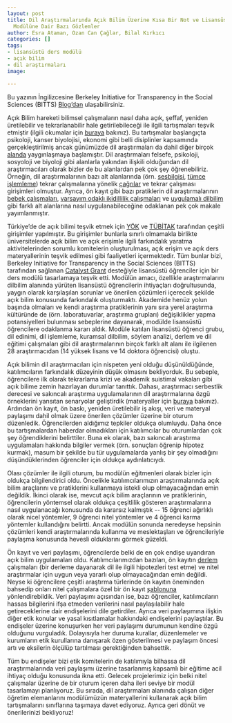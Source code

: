 ```yaml
---
layout: post
title: Dil Araştırmalarında Açık Bilim Üzerine Kısa Bir Not ve Lisansüstü Bir Ders
  Modülüne Dair Bazı Gözlemler
author: Esra Ataman, Ozan Can Çağlar, Bilal Kırkıcı
categories: []
tags:
- lisansüstü ders modülü
- açık bilim
- dil araştırmaları
image:

---
```

Bu yazının İngilizcesine Berkeley Initiative for Transparency in the Social Sciences (BITTS) [Blog’dan](https://www.bitss.org/a-note-on-open-science-in-language-research-and-some-observations-from-a-graduate-course-module/) ulaşabilirsiniz.

Açık Bilim hareketi bilimsel çalışmaların nasıl daha açık, şeffaf, yeniden üretilebilir ve tekrarlanabilir hale getirilebileceği ile ilgili tartışmaları teşvik etmiştir (ilgili okumalar için [buraya](https://econtent.hogrefe.com/doi/pdf/10.1027/2151-2604/a000387) bakınız). Bu tartışmalar başlangıçta psikoloji, kanser biyolojisi, ekonomi gibi belli disiplinler kapsamında gerçekleştirilmiş ancak günümüzde dil araştırmaları da dahil diğer birçok [alanda](https://osf.io/preprints/metaarxiv/5rksu/) yaygınlaşmaya başlamıştır. Dil araştırmaları felsefe, psikoloji, sosyoloji ve biyoloji gibi alanlarla yakından ilişkili olduğundan dil araştırmacıları olarak bizler de bu alanlardan pek çok şey öğrenebiliriz. Örneğin, dil araştırmalarının bazı alt alanlarında (örn. [sesbilgisi](https://www.simplpoints.com/wp-content/uploads/2020/12/Roettger_Baer-Henney2019.pdf), [tümce işlemleme](https://www.sciencedirect.com/science/article/pii/S0749596X18300640)) tekrar çalışmalarına yönelik [çağrılar](https://www.iris-database.org/iris/app/home/callreplicationcollaborators) ve tekrar çalışması girişimleri olmuştur. Ayrıca, ön kayıt gibi bazı pratiklerin dil araştırmalarının [bebek çalışmaları](https://onlinelibrary.wiley.com/doi/abs/10.1111/infa.12353), [varsayım odaklı ikidillilik çalışmaları](https://www.cambridge.org/core/journals/bilingualism-language-and-cognition/article/benefits-of-preregistration-for-hypothesisdriven-bilingualism-research/8276B2DF59964C8D0D3141B3E4DD96E6) ve [uygulamalı dilbilim](https://www.simplpoints.com/wp-content/uploads/2021/03/Roettger2021_Preregistration-1.pdf) gibi farklı alt alanlarına nasıl uygulanabileceğine odaklanan pek çok makale yayımlanmıştır.

Türkiye’de de açık bilimi teşvik etmek için [YÖK](https://acikerisim.yok.gov.tr/acik-erisim) ve [TÜBİTAK](https://cabim.ulakbim.gov.tr/ulakbim-acik-erisim-faaliyetleri/) tarafından çeşitli girişimler yapılmıştır. Bu girişimler bunlarla sınırlı olmamakla birlikte üniversitelerde açık bilim ve açık erişimle ilgili farkındalık yaratma aktivitelerinden sorumlu komitelerin oluşturulması, açık erişim ve açık ders materyallerinin teşvik edilmesi gibi faaliyetleri içermektedir. Tüm bunlar bizi, Berkeley Initiative for Transparency in the Social Sciences (BITTS) tarafından sağlanan [Catalyst Grant](https://www.bitss.org/projects/open-science-in-language-research/) desteğiyle lisansüstü öğrenciler için bir ders modülü tasarlamaya teşvik etti. Modülün amacı, özellikle araştırmalarını dilbilim alanında yürüten lisansüstü öğrencilerin ihtiyaçları doğrultusunda, yaygın olarak karşılaşılan sorunlar ve önerilen çözümleri içerecek şekilde açık bilim konusunda farkındalık oluşturmaktı. Akademide henüz yolun başında olmaları ve kendi araştırma pratiklerinin yanı sıra yerel araştırma kültüründe de (örn. laboratuvarlar, araştırma grupları) değişiklikler yapma potansiyelleri bulunması sebeplerine dayanarak, modülde lisansüstü öğrencilere odaklanma kararı aldık. Modüle katılan lisansüstü öğrenci grubu, dil edinimi, dil işlemleme, kuramsal dilbilim, söylem analizi, derlem ve dil eğitimi çalışmaları gibi dil araştırmalarının birçok farklı alt alanı ile ilgilenen 28 araştırmacıdan (14 yüksek lisans ve 14 doktora öğrencisi) oluştu.

Açık bilimin dil araştırmacıları için nispeten yeni olduğu düşünüldüğünde, katılımcıların farkındalık düzeyinin düşük olmasını bekliyorduk. Bu sebeple, öğrencilere ilk olarak tekrarlama krizi ve akademik suistimal vakaları gibi açık bilime zemin hazırlayan durumlar tanıttık. Dahası, araştırmacı serbestlik derecesi ve sakıncalı araştırma uygulamalarının dil araştırmalarına özgü örneklerini yansıtan senaryolar geliştirdik (materyaller için [buraya](https://osf.io/9fve6/) bakınız). Ardından ön kayıt, ön baskı, yeniden üretilebilir iş akışı, veri ve materyal paylaşımı dahil olmak üzere önerilen çözümler üzerine bir oturum düzenledik. Öğrencilerden aldığımız tepkiler oldukça olumluydu. Daha önce bu tartışmalardan haberdar olmadıkları için katılımcılar bu oturumlardan çok şey öğrendiklerini belirttiler. Buna ek olarak, bazı sakıncalı araştırma uygulamaları hakkında bilgiler vermek (örn. sonuçları öğrenip hipotez kurmak), masum bir şekilde bu tür uygulamalarda yanlış bir şey olmadığını düşündüklerinden öğrenciler için oldukça aydınlatıcıydı.

Olası çözümler ile ilgili oturum, bu modülün eğitmenleri olarak bizler için oldukça bilgilendirici oldu. Öncelikle katılımcılarımızın araştırmalarında açık bilim araçlarını ve pratiklerini kullanmaya istekli olup olmayacağından emin değildik. İkinci olarak ise, mevcut açık bilim araçlarının ve pratiklerinin, öğrencilerin yöntemsel olarak oldukça çeşitlilik gösteren araştırmalarına nasıl uygulanacağı konusunda da kararsız kalmıştık -- 15 öğrenci ağırlıklı olarak nicel yöntemler, 9 öğrenci nitel yöntemler ve 4 öğrenci karma yöntemler kullandığını belirtti. Ancak modülün sonunda neredeyse hepsinin çözümleri kendi araştırmalarında kullanma ve meslektaşları ve öğrencileriyle paylaşma konusunda hevesli olduklarını görmek güzeldi.

Ön kayıt ve veri paylaşımı, öğrencilerde belki de en çok endişe uyandıran açık bilim uygulamaları oldu. Katılımcılarımızdan bazıları, ön kayıtın [derlem](https://www.dilbilimdernegi.org/derlem-dilbilim/) çalışmaları (bir derleme dayanarak dil ile ilgili hipotezleri test etme) ve nitel araştırmalar için uygun veya yararlı olup olmayacağından emin değildi. Neyse ki öğrencilere çeşitli araştırma türlerinde ön kayıtın öneminden bahsedip onları nitel çalışmalara özel bir ön kayıt [şablonuna](https://osf.io/w4ac2/) yönlendirebildik. Veri paylaşımı açısından ise, bazı öğrenciler, katılımcıların hassas bilgilerini ifşa etmeden verilerini nasıl paylaşılabilir hale getireceklerine dair endişelerini dile getirdiler. Ayrıca veri paylaşımına ilişkin diğer etik konular ve yasal kısıtlamalar hakkındaki endişelerini paylaştılar. Bu endişeler üzerine konuşurken her veri paylaşımı durumunun kendine özgü olduğunu vurguladık. Dolayısıyla her duruma kurallar, düzenlemeler ve kurumların etik kurullarına danışarak özen gösterilmesi ve paylaşım öncesi artı ve eksilerin ölçülüp tartılması gerektiğinden bahsettik.

Tüm bu endişeler bizi etik komitelerin de katılımıyla bilhassa dil araştırmalarında veri paylaşımı üzerine tasarlanmış kapsamlı bir eğitime acil ihtiyaç olduğu konusunda ikna etti. Gelecek projelerimiz için belki nitel çalışmalar üzerine de bir oturum içeren daha ileri seviye bir modül tasarlamayı planlıyoruz. Bu sırada, dil araştırmaları alanında çalışan diğer öğretim elemanlarını modülümüzün materyallerini kullanarak açık bilim tartışmalarını sınıflarına taşımaya davet ediyoruz. Ayrıca geri dönüt ve önerilerinizi bekliyoruz!
